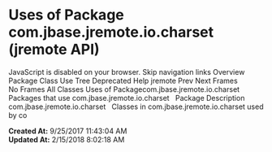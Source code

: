 # Uses of Package com.jbase.jremote.io.charset (jremote   API)

JavaScript is disabled on your browser. Skip navigation links Overview Package Class Use Tree Deprecated Help jremote Prev Next Frames No Frames All Classes Uses of Packagecom.jbase.jremote.io.charset Packages that use com.jbase.jremote.io.charset   Package Description com.jbase.jremote.io.charset   Classes in com.jbase.jremote.io.charset used by co  

**Created At:** 9/25/2017 11:43:04 AM  
**Updated At:** 2/15/2018 8:02:18 AM  

